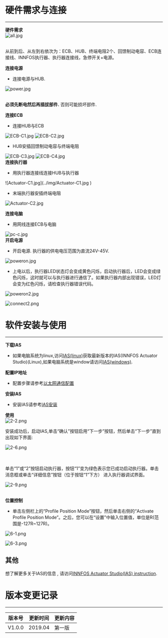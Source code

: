 
# 硬件需求与连接
------------

**硬件需求**</br> 
![all.jpg](../img/all.jpg ) 

</br>从前到后、从左到右依次为：ECB、HUB、终端电阻2个、回馈制动电容、ECB连接线、INNFOS执行器、执行器连接线，急停开关+电源。</br>

**连接电源**</br>

*   连接电源与HUB.</br>

![power.jpg](../img/power.jpg )

</br>**必须先断电然后再插拔部件.** 否则可能损坏部件.


**连接ECB**</br>

*   连接HUB与ECB</br>

![ECB-C1.jpg](../img/ECB-C1.jpg "fig:ECB-C1.jpg") ![ECB-C2.jpg](../img/ECB-C2.jpg "fig:ECB-C2.jpg")

*   HUB安插回馈制动电容与终端电阻</br>

![ECB-C3.jpg](../img/ECB-C3.jpg "fig:ECB-C3.jpg") ![ECB-C4.jpg](../img/ECB-C4.jpg)</br> **连接执行器**</br>

*   用执行器连接线连接HUB与执行器</br>
<div class="figure">
![Actuator-C1.jpg](../img/Actuator-C1.jpg )


*   末端执行器安插终端电阻</br>

![Actuator-C2.jpg](../img/Actuator-C2.jpg "fig:Actuator-C2.jpg")</br>

**连接电脑**</br>

*   用网线连接ECB与电脑

![pc-c.jpg](../img/pc-c.jpg "fig:pc-c.jpg")</br> **开启电源**</br>

*   开启电源. 执行器的供电电压范围为直流24V-45V.</br>

![poweron.jpg](../img/poweron.jpg "fig:poweron.jpg")</br>

*   上电以后，执行器LED状态灯会变成黄色闪烁，启动执行器后，LED会变成绿色闪烁，这时就可以与执行器进行通信了。如果执行器内部出现错误，LED灯会变为红色闪烁，请检查执行器错误代码。</br>

![poweron2.jpg](../img/poweron2.jpg "fig:poweron2.jpg")</br> 

![connect2.png](../img/connect2.png "fig:connect2.png") </br>

# 软件安装与使用
------------

**下载IAS**

*   如果电脑系统为linux,访问[IAS(linux)](https://github.com/innfos/INNFOS-Actuator-Studio-linux.git)获取最新版本的IAS(INNFOS Actuator Studio)(Linux),如果电脑系统是window请访问[IAS(windows)](https://github.com/innfos/INNFOS-Actuator-Studio-windows.git).

**配置IP地址**

*   配置步骤请参考[以太网通信配置](Ethernet_Configuration.md)

**安装IAS**

*   安装IAS请参考[IAS安装](INNFOS_Actuator_Studio_IAS_instruction.md)</br>

**使用**</br> ![2-2.png](../img/2-2.png "fig:2-2.png")</br>

安装成功后，启动IAS,单击“确认”按钮启用“下一步”按钮，然后单击“下一步”直到出现如下界面:</br> 

![2-6.png](../img/2-6.png "fig:2-6.png") 

</br></br> 单击“1”或“2”按钮启动执行器，按钮“1”变为绿色表示您已成功启动执行器。单击消息框或单击“详细信息”按钮（位于按钮“1”下方） 进入执行器调试界面。</br> 

![2-9.png](../img/2-9.png "fig:2-9.png") 

</br> **位置控制**

*   单击左侧栏上的“Profile Position Mode”按钮，然后单击右侧的“Activate Profile Position Mode”。之后，您可以在“设置”中输入位置值，单位是R(范围是-127R~127R)。</br>

![6-1.png](../img/Fig6-1.png )</br>

![6-3.png](../img/Fig6-3.png )

## 其他

想了解更多关于IAS的信息 , 请访问[INNFOS Actuator Studio(IAS) instruction](INNFOS_Actuator_Studio(IAS)_instruction "wikilink").

# 版本变更记录
------------

版本号| 更新时间 | 更新内容
---|---|---
V1.0.0 | 2019.04| 第一版


